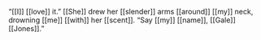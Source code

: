 “[[I]] [[love]] it.” [[She]] drew her [[slender]] arms [[around]] [[my]] neck, drowning [[me]] [[with]] her [[scent]]. “Say [[my]] [[name]], [[Gale]] [[Jones]].”